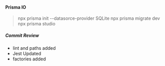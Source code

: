 

#### Prisma IO
> npx prisma init --datasorce-provider SQLite
> npx prisma migrate dev
> npx prisma studio

##### Commit Review
* lint and paths added
* Jest Updated
* factories added